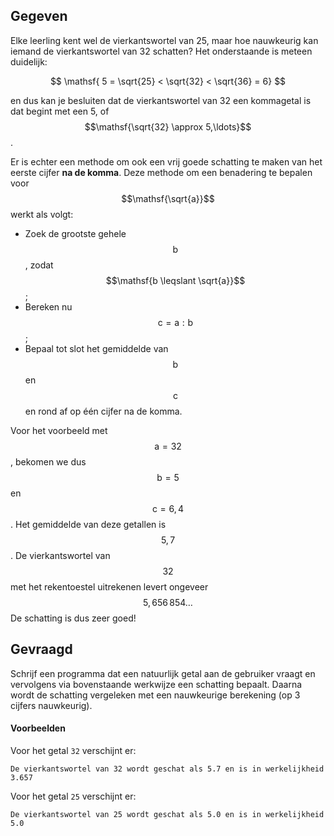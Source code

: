 ## Gegeven
Elke leerling kent wel de vierkantswortel van 25, maar hoe nauwkeurig kan iemand de vierkantswortel van 32 schatten? Het onderstaande is meteen duidelijk:

$$
\mathsf{ 5 = \sqrt{25} < \sqrt{32} < \sqrt{36} = 6}
$$

en dus kan je besluiten dat de vierkantswortel van 32 een kommagetal is dat begint met een 5, of $$\mathsf{\sqrt{32} \approx 5,\ldots}$$.

Er is echter een methode om ook een vrij goede schatting te maken van het eerste cijfer **na de komma**. Deze methode om een benadering te bepalen voor $$\mathsf{\sqrt{a}}$$ werkt als volgt:

- Zoek de grootste gehele $$\mathsf{b}$$, zodat $$\mathsf{b \leqslant \sqrt{a}}$$;
- Bereken nu $$\mathsf{c = a : b}$$;
- Bepaal tot slot het gemiddelde van $$\mathsf{b}$$ en $$\mathsf{c}$$ en rond af op één cijfer na de komma.


Voor het voorbeeld met $$\mathsf{a = 32}$$, bekomen we dus $$\mathsf{b = 5}$$ en $$\mathsf{c = 6,4}$$. Het gemiddelde van deze getallen is $$\mathsf{5,7}$$. De vierkantswortel van $$\mathsf{32}$$ met het rekentoestel uitrekenen levert ongeveer $$\mathsf{5,656\,854\ldots}$$ De schatting is dus zeer goed!

## Gevraagd
Schrijf een programma dat een natuurlijk getal aan de gebruiker vraagt en vervolgens via bovenstaande werkwijze een schatting bepaalt. Daarna wordt de schatting vergeleken met een nauwkeurige berekening (op 3 cijfers nauwkeurig).

#### Voorbeelden
Voor het getal `32` verschijnt er:
```
De vierkantswortel van 32 wordt geschat als 5.7 en is in werkelijkheid 3.657
```

Voor het getal `25` verschijnt er:
```
De vierkantswortel van 25 wordt geschat als 5.0 en is in werkelijkheid 5.0
```
